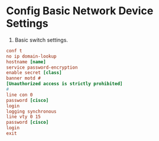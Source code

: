 # Config Basic Network Device Settings

1. Basic switch settings.

```ini 
conf t
no ip domain-lookup
hostname [name]
service password-encryption
enable secret [class]
banner motd #
[Unauthorized access is strictly prohibited] 
#
line con 0
password [cisco]
login
logging synchronous
line vty 0 15
password [cisco]
login
exit
```

